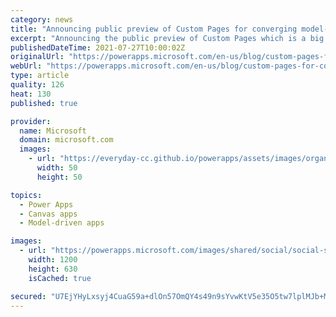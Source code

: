 ```yaml
---
category: news
title: "Announcing public preview of Custom Pages for converging model-driven apps and canvas apps"
excerpt: "Announcing the public preview of Custom Pages which is a big leap forward in the convergence of model-driven apps and canvas apps into a single Power App."
publishedDateTime: 2021-07-27T10:00:02Z
originalUrl: "https://powerapps.microsoft.com/en-us/blog/custom-pages-for-converging-model-driven-apps-and-canvas-apps/"
webUrl: "https://powerapps.microsoft.com/en-us/blog/custom-pages-for-converging-model-driven-apps-and-canvas-apps/"
type: article
quality: 126
heat: 130
published: true

provider:
  name: Microsoft
  domain: microsoft.com
  images:
    - url: "https://everyday-cc.github.io/powerapps/assets/images/organizations/microsoft.com-50x50.jpg"
      width: 50
      height: 50

topics:
  - Power Apps
  - Canvas apps
  - Model-driven apps

images:
  - url: "https://powerapps.microsoft.com/images/shared/social/social-share-post-ignite.png"
    width: 1200
    height: 630
    isCached: true

secured: "U7EjYHyLxsyj4CuaG59a+dlOn57OmQY4s49n9sYvwKtV5e35O5tw7lplMJb+MvHM5Wx0xudCdKXG0gaQegLYb4XlH1M+Yq/Aaa7a2ko4eIUYrwoWK5/cAOES6BG8aOjyvf4HHBrmga4PlNI80EFwpvyR2lUr1oe0c9IGo1zJOiFV00HIiet14a3IubCEs64HVF52iq6WOAPO43KffWxz7vJ7oYPQOFWgUX42QAbK5c3zoHG6vYx5ThYQJHGgCCjLSGGKKE/jaQ8oYIeutqZHMs+qlFN5X3NwvGkgOp7b+IKl3MRtKM6YSqWP+xr7FH8ZEvZxPKNNOTWtAbOVle0/iEvOJPAGBrY3XpSH/W6t9RE=;CBqpajJFYdTo7VlXKrPuwA=="
---
```


